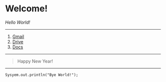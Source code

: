# Welcome!
*Hello World!*
***
1. [Gmail](gmail.com)
2. [Drive](drive.google.com)
3. [Docs](docs.google.com)
***
> Happy New Year!
***
```
Sysyem.out.println("Bye World!");
```
